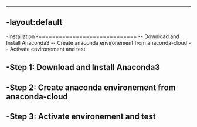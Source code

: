 ---------------
 -layout:default
 --------------
  
 -Installation
 -=============================
 -- Download and Install Anaconda3
 -- Create anaconda environement from anaconda-cloud
 -- Activate environement and test
 
 -Step 1: Download and Install Anaconda3
 ---------------------------------------
 
  
 -Step 2: Create anaconda environement from anaconda-cloud
-----------------------------------------------------------
 

 -Step 3: Activate environement and test
 ---------------------------------------------------------
